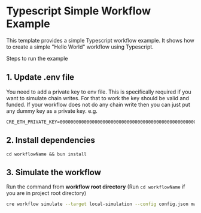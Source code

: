 # Typescript Simple Workflow Example

This template provides a simple Typescript workflow example. It shows how to create a simple "Hello World" workflow using Typescript.

Steps to run the example

## 1. Update .env file

You need to add a private key to env file. This is specifically required if you want to simulate chain writes. For that to work the key should be valid and funded.
If your workflow does not do any chain write then you can just put any dummy key as a private key. e.g.
```
CRE_ETH_PRIVATE_KEY=0000000000000000000000000000000000000000000000000000000000000001
```

## 2. Install dependencies
```
cd workflowName && bun install
```

## 3. Simulate the workflow
Run the command from <b>workflow root directory</b> (Run `cd workflowName` if you are in project root directory)

```bash
cre workflow simulate --target local-simulation --config config.json main.ts
```
